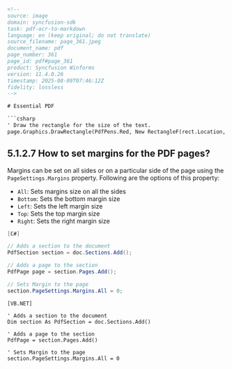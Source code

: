 ```html
<!--
source: image
domain: syncfusion-sdk
task: pdf-ocr-to-markdown
language: en (keep original; do not translate)
source_filename: page_361.jpeg
document_name: pdf
page_number: 361
page_id: pdf#page_361
product: Syncfusion Winforms
version: 11.4.0.26
timestamp: 2025-08-09T07:46:12Z
fidelity: lossless
-->

# Essential PDF

```csharp
' Draw the rectangle for the size of the text.
page.Graphics.DrawRectangle(PdfPens.Red, New RectangleF(rect.Location, textSize))
```

## 5.1.2.7 How to set margins for the PDF pages?

Margins can be set on all sides or on a particular side of the page using the `PageSettings.Margins` property. Following are the options of this property:

- `All`: Sets margins size on all the sides
- `Bottom`: Sets the bottom margin size
- `Left`: Sets the left margin size
- `Top`: Sets the top margin size
- `Right`: Sets the right margin size

```csharp
[C#]

// Adds a section to the document
PdfSection section = doc.Sections.Add();

// Adds a page to the section
PdfPage page = section.Pages.Add();

// Sets Margin to the page
section.PageSettings.Margins.All = 0;
```

```vbnet
[VB.NET]

' Adds a section to the document
Dim section As PdfSection = doc.Sections.Add()

' Adds a page to the section
PdfPage = section.Pages.Add()

' Sets Margin to the page
section.PageSettings.Margins.All = 0
```

<!-- tags: [product, module, control, api, version?] keywords: [margin, pdf, page, setting, essentialpdf, all, bottom, left, top, right, csharp, vb.net, syncfusion, winforms] -->
```